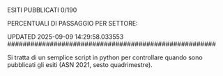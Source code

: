 ESITI PUBBLICATI 0/190 

PERCENTUALI DI PASSAGGIO PER SETTORE:

UPDATED 2025-09-09 14:29:58.033553
###################################################### 

Si tratta di un semplice script in python per controllare quando sono pubblicati gli esiti (ASN 2021, sesto quadrimestre).


